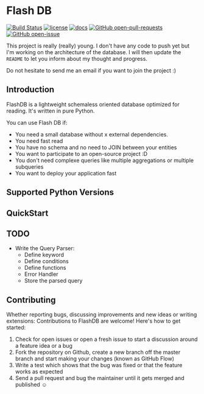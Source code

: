 # Flash DB

[![Build Status](https://app.travis-ci.com/Universemul/flashdb.svg?branch=main)](https://app.travis-ci.com/Universemul/flashdb)
[![license](https://img.shields.io/github/license/Universemul/flashdb)](https://raw.githubusercontent.com/Universemul/flashdbmaster/LICENSE) 
[![docs](https://img.shields.io/badge/docs-unknown-lightgrey)](https://universemul.github.io/flashdb/#/)
[![GitHub open-pull-requests](https://badgen.net/github/open-prs/universemul/flashdb)](https://https://github.com/Universemul/flashdb/pulls?q=is%3Aopen)
[![GitHub open-issue](https://badgen.net/github/open-issues/universemul/flashdb)](https://https://github.com/Universemul/flashdb/issues?q=is%3Aopen)



This project is really (really) young. I don't have any code to push yet but I'm working on the architecture of the database.
I will then update the `README` to let you inform about my thought and progress.

Do not hesitate to send me an email if you want to join the project :)

## Introduction

FlashDB is a lightweight schemaless oriented database optimized for reading. It's written in pure Python.

You can use Flash DB if:
- You need a small database without x external dependencies.
- You need fast read
- You have no schema and no need to JOIN between your entities
- You want to participate to an open-source project :D
- You don't need complexe queries like multiple aggregations or multiple subqueries
- You want to deploy your application fast 

## Supported Python Versions

## QuickStart

## TODO

- Write the Query Parser:
    - Define keyword
    - Define conditions
    - Define functions
    - Error Handler
    - Store the parsed query

## Contributing

Whether reporting bugs, discussing improvements and new ideas or writing extensions: Contributions to FlashDB are welcome! Here's how to get started:

1. Check for open issues or open a fresh issue to start a discussion around a feature idea or a bug
2. Fork the repository on Github, create a new branch off the master branch and start making your changes (known as GitHub Flow)
3. Write a test which shows that the bug was fixed or that the feature works as expected
4. Send a pull request and bug the maintainer until it gets merged and published ☺
